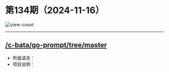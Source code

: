 # 第134期（2024-11-16）

![view-count](https://count.getloli.com/@xiaoxuan6-weekly-20241116)

---
## [/c-bata/go-prompt/tree/master](https://github.com/c-bata/go-prompt/tree/master)
- 所属语言：
- 项目说明：
